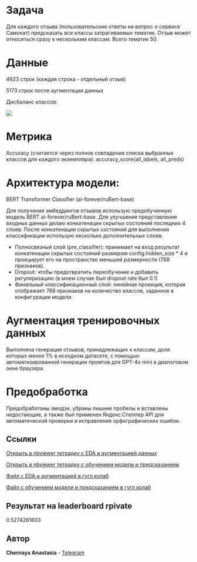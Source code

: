 # Задача 

Для каждого отзыва (пользовательские ответы на вопрос о сервисе Самокат) предсказать все классы затрагиваемых тематик. Отзыв может относиться сразу к нескольким классам. Всего тематик 50.

# Данные 

4623 строк (каждая строка - отдельный отзыв) 

5173 строк после аугментации данных

Дисбаланс классов:

![](https://github.com/ChernayaAnastasia/Screenshots/blob/master/Screenshot%202024-10-11%20004139.png)

# Метрика
Accuracy (считается через полное совпадение списка выбранных классов для каждого экземпляра):
accuracy_score(all_labels, all_preds)

# Архитектура модели: 

BERT Transformer Classifier (ai-forever/ruBert-base)

Для получения эмбеддингов отзывов использую предобученную модель BERT ai-forever/ruBert-base. Для улучшения представления входных данных делаю конкатенации скрытых состояний последних 4 слоев. После конкатенации скрытых состояний для выполнения классификации использую несколько дополнительных слоев:
* Полносвязный слой (pre_classifier): принимает на вход результат конкатенации скрытых состояний размером config.hidden_size * 4 и проецирует его на пространство меньшей размерности (768 признаков).
* Dropout: чтобы предотвратить переобучение и добавить регуляризацию (в моем случае был dropout rate был 0.1)  
* Финальный классификационный слой: линейная проекция, которая отображает 768 признаков на количество классов, заданное в конфигурации модели.

# Аугментация тренировочных данных
Выполнена генерация отзывов, принадлежащих к классам, доля которых менее 1% в исходном датасете, с помощью автоматизированной генерации промтов для GPT-4o mini в диалоговом окне браузера. 

# Предобработка
Предобработаны эмодзи, убраны лишние пробелы и вставлены недостающие, а также был применен Яндекс.Спеллер API для автоматической проверки и исправления орфографических ошибок.

## Ссылки
[Открыть в nbviewer тетрадку с EDA и аугментацией данных](https://nbviewer.org/github/ChernayaAnastasia/Multilabel_Classification_Reviews_DLS_EcomTech/blob/main/augment_data_ecom_dls.ipynb)


[Открыть в nbviewer тетрадку с обучением модели и предсказанием]()

[Файл с EDA и аугментацией в гугл колаб](https://colab.research.google.com/drive/1cEi2UBUFblA0AvLXDqcTr5SZm6Mw1mEK?usp=sharing)

[Файл с обучением модели и предсказанием в гугл колаб](https://colab.research.google.com/drive/1SUErr6RuWoyCGlJqPRqTYVgE9NpOll9Q?usp=sharing)

## Результат на leaderboard rpivate
0.5274261603

## Автор
**Chernaya Anastasia** - [Telegram](https://t.me/ChernayaAnastasia)


